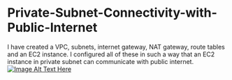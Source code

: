 # Private-Subnet-Connectivity-with-Public-Internet
I have created a VPC, subnets, internet gateway, NAT gateway, route tables and an EC2 instance. I configured all of these in such a way that an EC2 instance in private subnet can communicate with public internet.  
[![Image Alt Text Here](https://img.youtube.com/vi/x6TkqC6XsuA/0.jpg)](https://www.youtube.com/watch?v=x6TkqC6XsuA)  

